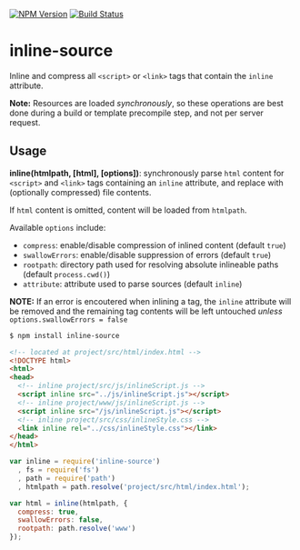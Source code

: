 [![NPM Version](https://img.shields.io/npm/v/inline-source.svg?style=flat)](https://npmjs.org/package/inline-source)
[![Build Status](https://img.shields.io/travis/popeindustries/inline-source.svg?style=flat)](https://travis-ci.org/popeindustries/inline-source)

# inline-source

Inline and compress all `<script>` or `<link>` tags that contain the `inline` attribute.

**Note:** Resources are loaded *synchronously*, so these operations are best done during a build or template precompile step, and not per server request.

## Usage

**inline(htmlpath, [html], [options])**: synchronously parse `html` content for `<script>` and `<link>` tags containing an `inline` attribute, and replace with (optionally compressed) file contents.

If `html` content is omitted, content will be loaded from `htmlpath`.

Available `options` include:
- `compress`: enable/disable compression of inlined content (default `true`)
- `swallowErrors`: enable/disable suppression of errors (default `true`)
- `rootpath`: directory path used for resolving absolute inlineable paths (default `process.cwd()`)
- `attribute`: attribute used to parse sources (default `inline`)

**NOTE:** If an error is encoutered when inlining a tag, the `inline` attribute will be removed and the remaining tag contents will be left untouched *unless* `options.swallowErrors = false`

```bash
$ npm install inline-source
```
```html
<!-- located at project/src/html/index.html -->
<!DOCTYPE html>
<html>
<head>
  <!-- inline project/src/js/inlineScript.js -->
  <script inline src="../js/inlineScript.js"></script>
  <!-- inline project/www/js/inlineScript.js -->
  <script inline src="/js/inlineScript.js"></script>
  <!-- inline project/src/css/inlineStyle.css -->
  <link inline rel="../css/inlineStyle.css"></link>
</head>
</html>
```
```javascript
var inline = require('inline-source')
  , fs = require('fs')
  , path = require('path')
  , htmlpath = path.resolve('project/src/html/index.html');

var html = inline(htmlpath, {
  compress: true,
  swallowErrors: false,
  rootpath: path.resolve('www')
});
```